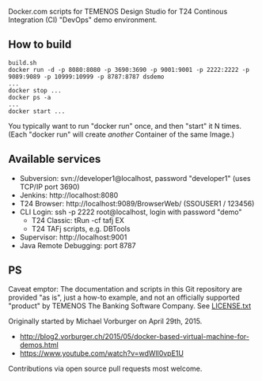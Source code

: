 Docker.com scripts for TEMENOS Design Studio for T24 Continous Integration (CI) "DevOps" demo environment.

## How to build

    build.sh
    docker run -d -p 8080:8080 -p 3690:3690 -p 9001:9001 -p 2222:2222 -p 9089:9089 -p 10999:10999 -p 8787:8787 dsdemo
    ...
    docker stop ...
    docker ps -a
    ...
    docker start ...
    
You typically want to run "docker run" once, and then "start" it N times.  
(Each "docker run" will create _another_ Container of the same Image.)

## Available services
* Subversion: svn://developer1@localhost, password "developer1" (uses TCP/IP port 3690)
* Jenkins: http://localhost:8080
* T24 Browser: http://localhost:9089/BrowserWeb/ (SSOUSER1 / 123456)
* CLI Login: ssh -p 2222 root@localhost, login with password "demo"
  * T24 Classic: tRun -cf tafj EX
  * T24 TAFj scripts, e.g. DBTools
* Supervisor: http://localhost:9001
* Java Remote Debugging: port 8787

## PS

Caveat emptor: The documentation and scripts in this Git repository are provided "as is",
just a how-to example, and not an officially supported "product" by 
TEMENOS The Banking Software Company.  See [LICENSE.txt](LICENSE.txt)

Originally started by Michael Vorburger on April 29th, 2015.
* http://blog2.vorburger.ch/2015/05/docker-based-virtual-machine-for-demos.html
* https://www.youtube.com/watch?v=wdWll0vpE1U

Contributions via open source pull requests most welcome.
